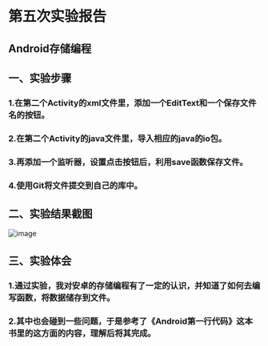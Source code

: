 ﻿# 第五次实验报告
## Android存储编程
## 一、实验步骤
### 1.在第二个Activity的xml文件里，添加一个EditText和一个保存文件名的按钮。
### 2.在第二个Activity的java文件里，导入相应的java的io包。
### 3.再添加一个监听器，设置点击按钮后，利用save函数保存文件。
### 4.使用Git将文件提交到自己的库中。
## 二、实验结果截图
![image](https://github.com/BingleHu/android-labs-2018/blob/master/Com1614080901240/实验5截图.png)
## 三、实验体会
### 1.通过实验，我对安卓的存储编程有了一定的认识，并知道了如何去编写函数，将数据储存到文件。
### 2.其中也会碰到一些问题，于是参考了《Android第一行代码》这本书里的这方面的内容，理解后将其完成。